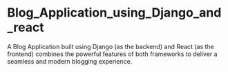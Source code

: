 # Blog_Application_using_Django_and_react
A Blog Application built using Django (as the backend) and React (as the frontend) combines the powerful features of both frameworks to deliver a seamless and modern blogging experience. 
